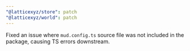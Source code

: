```yaml
---
"@latticexyz/store": patch
"@latticexyz/world": patch
---
```


Fixed an issue where `mud.config.ts` source file was not included in the package, causing TS errors downstream.

